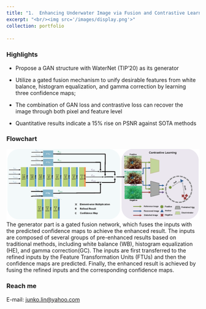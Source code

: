 ```yaml
---
title: "1.	Enhancing Underwater Image via Fusion and Contrastive Learning"
excerpt: "<br/><img src='/images/display.png'>"
collection: portfolio

---
```


### Highlights
* Propose a GAN structure with WaterNet (TIP’20) as its generator

* Utilize a gated fusion mechanism to unify desirable features from white balance, histogram equalization, and gamma correction by learning three confidence maps;

* The combination of GAN loss and contrastive loss can recover the image through both 
  pixel and feature level

* Quantitative results indicate a 15% rise on PSNR against SOTA methods
  
  
  
  

### Flowchart

![](https://raw.githubusercontent.com/runjia0124/runjia0124.github.io/master/img/uie.png)
The generator part is a gated fusion network, which fuses the inputs with the predicted confidence
maps to achieve the enhanced result. The inputs are composed of several groups of pre-enhanced results based on traditional methods, including white balance (WB), histogram equalization (HE), and gamma correction(GC). The inputs are first transferred to the refined inputs by the Feature Transformation Units (FTUs) and then the confidence maps are predicted. Finally, the enhanced result is achieved by fusing the refined inputs and the corresponding confidence maps.

### Reach me

E-mail: junko.lin@yahoo.com

